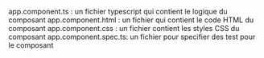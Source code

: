 app.component.ts : un fichier typescript qui contient le logique du composant
app.component.html : un fichier qui contient le code HTML du composant
app.component.css : un fichier contient les styles CSS du composant
app.component.spec.ts: un fichier pour specifier des test pour le composant
